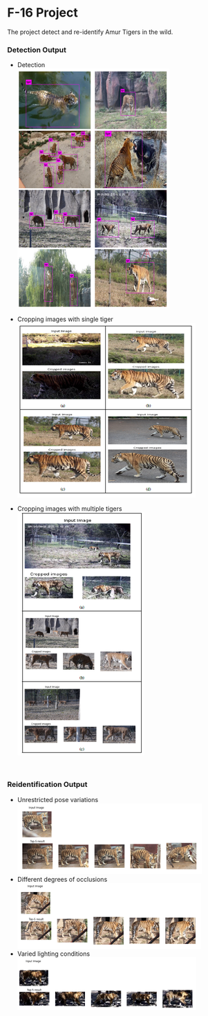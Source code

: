 # F-16 Project

The project detect and re-identify Amur Tigers in the wild.

### Detection Output
- Detection <br>
![DS1](img/ds1.PNG)

- Cropping images with single tiger <br>
![DS2](img/ds2.PNG)
- Cropping images with multiple tigers <br>
![DS2b](img/ds2b.PNG)
<br>

### Reidentification Output
- Unrestricted pose variations <br>
![reid1](img/reid1.PNG)
- Different degrees of occlusions <br>
![reid2](img/reid2.PNG)
- Varied lighting conditions <br>
![reid3](img/reid3.PNG)



